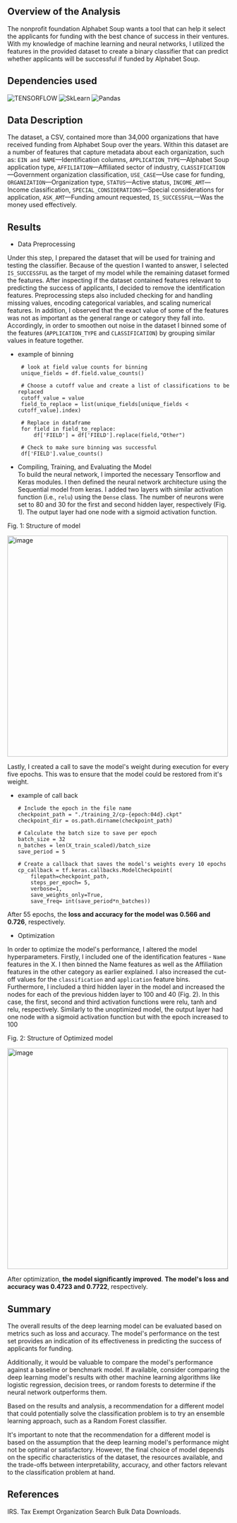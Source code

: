 ## Overview of the Analysis
The nonprofit foundation Alphabet Soup wants a tool that can help it select the applicants for funding with the best chance of success in their ventures. With my knowledge of machine learning and neural networks, I utilized the features in the provided dataset to create a binary classifier that can predict whether applicants will be successful if funded by Alphabet Soup.

## Dependencies used

![TENSORFLOW](https://img.shields.io/badge/TensorFlow-FF6F00?style=for-the-badge&logo=tensorflow&logoColor=white)
![SkLearn](https://img.shields.io/badge/scikit_learn-F7931E?style=for-the-badge&logo=scikit-learn&logoColor=white)
![Pandas](https://img.shields.io/badge/Pandas-2C2D72?style=for-the-badge&logo=pandas&logoColor=white)

## Data Description
The dataset, a CSV, contained more than 34,000 organizations that have received funding from Alphabet Soup over the years. Within this dataset are a number of features that capture metadata about each organization, such as:
`EIN and NAME`—Identification columns,
`APPLICATION_TYPE`—Alphabet Soup application type,
`AFFILIATION`—Affiliated sector of industry,
`CLASSIFICATION`—Government organization classification,
`USE_CASE`—Use case for funding,
`ORGANIZATION`—Organization type,
`STATUS`—Active status,
`INCOME_AMT`—Income classification,
`SPECIAL_CONSIDERATIONS`—Special considerations for application,
`ASK_AMT`—Funding amount requested,
`IS_SUCCESSFUL`—Was the money used effectively.

## Results

- Data Preprocessing

Under this step, I prepared the dataset that will be used for training and testing the classifier. Because of the question I wanted to answer, I selected `IS_SUCCESSFUL` as the target of my model while the remaining dataset formed the features. After inspecting if the dataset contained features relevant to predicting the success of applicants, I decided to remove the identification features. Preprocessing steps also included checking for and handling missing values, encoding categorical variables, and scaling numerical features. In addition, I observed that the exact value of some of the features was not as important as the general range or category they fall into. Accordingly, in order to smoothen out noise in the dataset I binned some of the features (`APPLICATION_TYPE` and `CLASSIFICATION`) by grouping similar values in feature together.
    
   - example of binning  
    
          # look at field value counts for binning
          unique_fields = df.field.value_counts()

          # Choose a cutoff value and create a list of classifications to be replaced
          cutoff_value = value
          field_to_replace = list(unique_fields[unique_fields < cutoff_value].index)

          # Replace in dataframe
          for field in field_to_replace:
              df['FIELD'] = df['FIELD'].replace(field,"Other")

          # Check to make sure binning was successful
          df['FIELD'].value_counts()

- Compiling, Training, and Evaluating the Model  
To build the neural network, I imported the necessary Tensorflow and Keras modules. I then defined the neural network architecture using the Sequential model from keras. I added two layers with similar activation function (i.e., `relu`) using the `Dense` class. The number of neurons were set to 80 and 30 for the first and second hidden layer, respectively (Fig. 1). The output layer had one node with a sigmoid activation function.

Fig. 1: Structure of model

  <img width="500" alt="image" src="https://github.com/Jayplect/deep-learning-AlphabetSoup/assets/107348074/2c3ad445-711f-4318-ba83-f1d77068d0c7">

Lastly, I created a call to save the model's weight during execution for every five epochs. This was to ensure that the model could be restored from it's weight.
   
  - example of call back
    
        # Include the epoch in the file name
        checkpoint_path = "./training_2/cp-{epoch:04d}.ckpt"
        checkpoint_dir = os.path.dirname(checkpoint_path)

        # Calculate the batch size to save per epoch
        batch_size = 32
        n_batches = len(X_train_scaled)/batch_size
        save_period = 5

        # Create a callback that saves the model's weights every 10 epochs
        cp_callback = tf.keras.callbacks.ModelCheckpoint(
            filepath=checkpoint_path,
            steps_per_epoch= 5,
            verbose=1, 
            save_weights_only=True,
            save_freq= int(save_period*n_batches))

After 55 epochs, the **loss and accuracy for the model was 0.566 and 0.726**, respectively.

- Optimization

In order to optimize the model's performance, I altered the model hyperparameters. Firstly, I included one of the identification features - `Name` features in the X. I then binned the Name features as well as the Affiliation features in the other category as earlier explained. I also increased the cut-off values for the `classification` and `application` feature bins. Furthermore, I included a third hidden layer in the model and increased the nodes for each of the previous hidden layer to 100 and 40 (Fig. 2). In this case, the first, second and third activation functions were relu, tanh and relu, respectively. Similarly to the unoptimized model, the output layer had one node with a sigmoid activation function but with the epoch increased to 100

Fig. 2: Structure of Optimized model

<img width="500" alt="image" src="https://github.com/Jayplect/deep-learning-AlphabetSoup/assets/107348074/993d43c8-76d7-4e9a-8b5f-038865c6fb99">

After optimization, **the model significantly improved**. **The model's loss and accuracy was 0.4723 and 0.7722**, respectively.

## Summary
The overall results of the deep learning model can be evaluated based on metrics such as loss and accuracy. The model's performance on the test set provides an indication of its effectiveness in predicting the success of applicants for funding.

Additionally, it would be valuable to compare the model's performance against a baseline or benchmark model. If available, consider comparing the deep learning model's results with other machine learning algorithms like logistic regression, decision trees, or random forests to determine if the neural network outperforms them.

Based on the results and analysis, a recommendation for a different model that could potentially solve the classification problem is to try an ensemble learning approach, such as a Random Forest classifier.

It's important to note that the recommendation for a different model is based on the assumption that the deep learning model's performance might not be optimal or satisfactory. However, the final choice of model depends on the specific characteristics of the dataset, the resources available, and the trade-offs between interpretability, accuracy, and other factors relevant to the classification problem at hand.


## References
IRS. Tax Exempt Organization Search Bulk Data Downloads.
